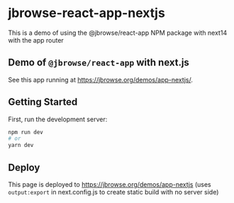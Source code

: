 # jbrowse-react-app-nextjs

This is a demo of using the @jbrowse/react-app NPM package with next14 with the
app router

## Demo of `@jbrowse/react-app` with next.js

See this app running at https://jbrowse.org/demos/app-nextjs/.

## Getting Started

First, run the development server:

```bash
npm run dev
# or
yarn dev
```

## Deploy

This page is deployed to https://jbrowse.org/demos/app-nextjs (uses
`output:export` in next.config.js to create static build with no server side)
